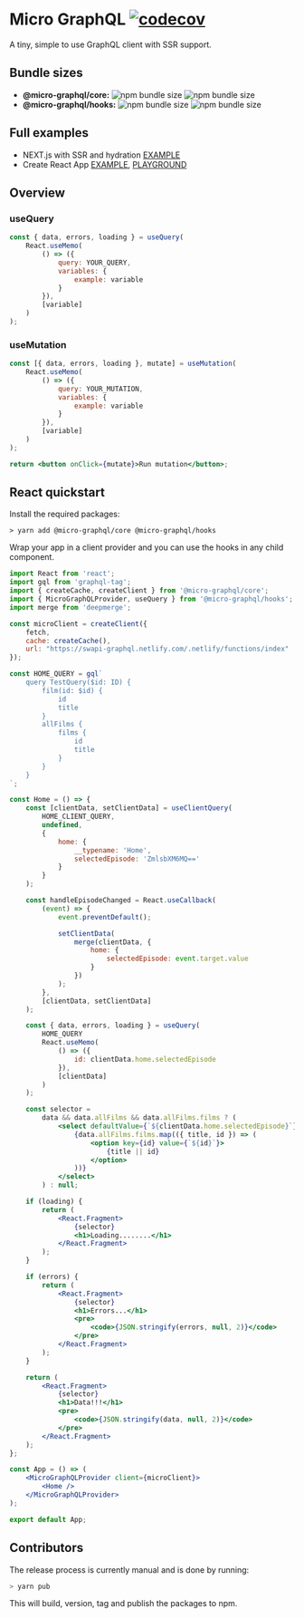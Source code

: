 # Micro GraphQL [![codecov](https://codecov.io/gh/jacob-ebey/micro-graphql-monorepo/branch/master/graph/badge.svg)](https://codecov.io/gh/jacob-ebey/micro-graphql-monorepo)

A tiny, simple to use GraphQL client with SSR support.

## Bundle sizes

- **@micro-graphql/core:** ![npm bundle size](https://img.shields.io/bundlephobia/min/@micro-graphql/core?style=flat-square) ![npm bundle size](https://img.shields.io/bundlephobia/minzip/@micro-graphql/core?style=flat-square)
- **@micro-graphql/hooks:** ![npm bundle size](https://img.shields.io/bundlephobia/min/@micro-graphql/hooks?style=flat-square) ![npm bundle size](https://img.shields.io/bundlephobia/minzip/@micro-graphql/hooks?style=flat-square)

## Full examples

- NEXT.js with SSR and hydration [EXAMPLE](https://github.com/jacob-ebey/micro-graphql-monorepo/tree/master/packages/next-example)
- Create React App [EXAMPLE](https://github.com/jacob-ebey/micro-graphql-monorepo/tree/master/packages/cra-example), [PLAYGROUND](https://codesandbox.io/s/github/jacob-ebey/micro-graphql-monorepo/tree/master/packages/cra-example)

## Overview

### useQuery

```jsx
const { data, errors, loading } = useQuery(
	React.useMemo(
		() => ({
			query: YOUR_QUERY,
			variables: {
				example: variable
			}
		}),
		[variable]
	)
);
```

### useMutation

```jsx
const [{ data, errors, loading }, mutate] = useMutation(
	React.useMemo(
		() => ({
			query: YOUR_MUTATION,
			variables: {
				example: variable
			}
		}),
		[variable]
	)
);

return <button onClick={mutate}>Run mutation</button>;
```

## React quickstart

Install the required packages:

```shell
> yarn add @micro-graphql/core @micro-graphql/hooks
```

Wrap your app in a client provider and you can use the hooks in any child component.

```jsx
import React from 'react';
import gql from 'graphql-tag';
import { createCache, createClient } from '@micro-graphql/core';
import { MicroGraphQLProvider, useQuery } from '@micro-graphql/hooks';
import merge from 'deepmerge';

const microClient = createClient({
	fetch,
	cache: createCache(),
	url: "https://swapi-graphql.netlify.com/.netlify/functions/index"
});

const HOME_QUERY = gql`
	query TestQuery($id: ID) {
		film(id: $id) {
			id
			title
		}
		allFilms {
			films {
				id
				title
			}
		}
	}
`;

const Home = () => {
	const [clientData, setClientData] = useClientQuery(
		HOME_CLIENT_QUERY,
		undefined,
		{
			home: {
				__typename: 'Home',
				selectedEpisode: 'ZmlsbXM6MQ=='
			}
		}
	);

	const handleEpisodeChanged = React.useCallback(
		(event) => {
			event.preventDefault();

			setClientData(
				merge(clientData, {
					home: {
						selectedEpisode: event.target.value
					}
				})
			);
		},
		[clientData, setClientData]
	);

	const { data, errors, loading } = useQuery(
		HOME_QUERY
		React.useMemo(
			() => ({
				id: clientData.home.selectedEpisode
			}),
			[clientData]
		)
	);

	const selector =
		data && data.allFilms && data.allFilms.films ? (
			<select defaultValue={`${clientData.home.selectedEpisode}`} onChange={handleEpisodeChanged}>
				{data.allFilms.films.map(({ title, id }) => (
					<option key={id} value={`${id}`}>
						{title || id}
					</option>
				))}
			</select>
		) : null;

	if (loading) {
		return (
			<React.Fragment>
				{selector}
				<h1>Loading........</h1>
			</React.Fragment>
		);
	}

	if (errors) {
		return (
			<React.Fragment>
				{selector}
				<h1>Errors...</h1>
				<pre>
					<code>{JSON.stringify(errors, null, 2)}</code>
				</pre>
			</React.Fragment>
		);
	}

	return (
		<React.Fragment>
			{selector}
			<h1>Data!!!</h1>
			<pre>
				<code>{JSON.stringify(data, null, 2)}</code>
			</pre>
		</React.Fragment>
	);
};

const App = () => (
	<MicroGraphQLProvider client={microClient}>
		<Home />
	</MicroGraphQLProvider>
);

export default App;
```

## Contributors

The release process is currently manual and is done by running:

```bash
> yarn pub
```

This will build, version, tag and publish the packages to npm.
